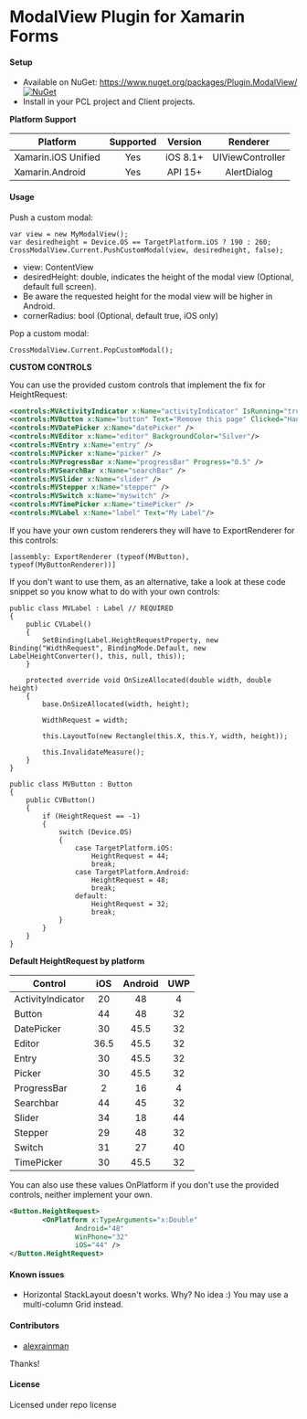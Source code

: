 # ModalView Plugin for Xamarin Forms

#### Setup
* Available on NuGet: https://www.nuget.org/packages/Plugin.ModalView/ [![NuGet](https://img.shields.io/nuget/v/Plugin.ModalView.svg?label=NuGet)](https://www.nuget.org/packages/Plugin.ModalView/)
* Install in your PCL project and Client projects.

**Platform Support**

|Platform|Supported|Version|Renderer|
| ------------------- | :-----------: | :-----------: | :------------------: |
|Xamarin.iOS Unified|Yes|iOS 8.1+|UIViewController|
|Xamarin.Android|Yes|API 15+|AlertDialog|

#### Usage

Push a custom modal:

```
var view = new MyModalView();
var desiredheight = Device.OS == TargetPlatform.iOS ? 190 : 260;
CrossModalView.Current.PushCustomModal(view, desiredheight, false); 
```

- view: ContentView
- desiredHeight: double, indicates the height of the modal view (Optional, default full screen).
- Be aware the requested height for the modal view will be higher in Android.
- cornerRadius: bool (Optional, default true, iOS only)

Pop a custom modal:

```
CrossModalView.Current.PopCustomModal();
```

**CUSTOM CONTROLS**

You can use the provided custom controls that implement the fix for HeightRequest:

```xml
<controls:MVActivityIndicator x:Name="activityIndicator" IsRunning="true"/>
<controls:MVButton x:Name="button" Text="Remove this page" Clicked="Handle_Clicked"/>
<controls:MVDatePicker x:Name="datePicker" />
<controls:MVEditor x:Name="editor" BackgroundColor="Silver"/>
<controls:MVEntry x:Name="entry" />
<controls:MVPicker x:Name="picker" />
<controls:MVProgressBar x:Name="progressBar" Progress="0.5" />
<controls:MVSearchBar x:Name="searchBar" />
<controls:MVSlider x:Name="slider" />
<controls:MVStepper x:Name="stepper" />
<controls:MVSwitch x:Name="myswitch" />
<controls:MVTimePicker x:Name="timePicker" />
<controls:MVLabel x:Name="label" Text="My Label"/>
```

If you have your own custom renderers they will have to ExportRenderer for this controls:

```
[assembly: ExportRenderer (typeof(MVButton), typeof(MyButtonRenderer))]
```

If you don't want to use them, as an alternative, take a look at these code snippet so you know what to do with your own controls:

```
public class MVLabel : Label // REQUIRED
{
	public CVLabel()
	{
		SetBinding(Label.HeightRequestProperty, new Binding("WidthRequest", BindingMode.Default, new LabelHeightConverter(), this, null, this));
	}

	protected override void OnSizeAllocated(double width, double height)
	{
		base.OnSizeAllocated(width, height);

		WidthRequest = width;

		this.LayoutTo(new Rectangle(this.X, this.Y, width, height));

		this.InvalidateMeasure();
	}
}

public class MVButton : Button 
{
	public CVButton()
	{
		if (HeightRequest == -1)
		{
			switch (Device.OS)
			{
				case TargetPlatform.iOS:
					HeightRequest = 44;
					break;
				case TargetPlatform.Android:
					HeightRequest = 48;
					break;
				default:
					HeightRequest = 32;
					break;
			}
		}
	}
}
```

**Default HeightRequest by platform**

|Control|iOS|Android|UWP|
| ------------------- | :-----------: | :-----------: | :------------------: |
|ActivityIndicator|20|48|4|
|Button|44|48|32|
|DatePicker|30|45.5|32|
|Editor|36.5|45.5|32|
|Entry|30|45.5|32|
|Picker|30|45.5|32|
|ProgressBar|2|16|4|
|Searchbar|44|45|32|
|Slider|34|18|44|
|Stepper|29|48|32|
|Switch|31|27|40|
|TimePicker|30|45.5|32|

You can also use these values OnPlatform if you don't use the provided controls, neither implement your own.

```xml
<Button.HeightRequest>
        <OnPlatform x:TypeArguments="x:Double"
                Android="48"
                WinPhone="32"
                iOS="44" />
</Button.HeightRequest>
```

#### Known issues

- Horizontal StackLayout doesn't works. Why? No idea :) You may use a multi-column Grid instead.

#### Contributors
* [alexrainman](https://github.com/alexrainman)

Thanks!

#### License
Licensed under repo license
